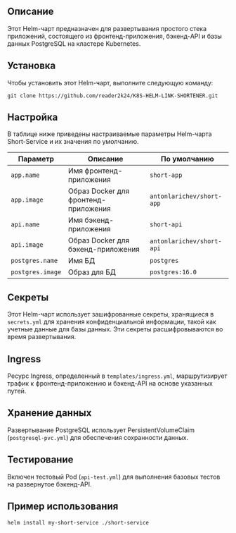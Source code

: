 <h2>Описание</h2>
<p>Этот Helm-чарт предназначен для развертывания простого стека приложений, состоящего из фронтенд-приложения, бэкенд-API и базы данных PostgreSQL на кластере Kubernetes.</p>

<h2>Установка</h2>

<p>Чтобы установить этот Helm-чарт, выполните следующую команду:</p>

<pre><code>git clone https://github.com/reader2k24/K8S-HELM-LINK-SHORTENER.git</code></pre>

<h2>Настройка</h2>

<p>В таблице ниже приведены настраиваемые параметры Helm-чарта Short-Service и их значения по умолчанию.</p>

<table>
<thead>
<tr>
<th>Параметр</th>
<th>Описание</th>
<th>По умолчанию</th>
</tr>
</thead>
<tbody>
<tr>
<td><code>app.name</code></td>
<td>Имя фронтенд-приложения</td>
<td><code>short-app</code></td>
</tr>
<tr>
<td><code>app.image</code></td>
<td>Образ Docker для фронтенд-приложения</td>
<td><code>antonlarichev/short-app</code></td>
</tr>
<tr>
<td><code>api.name</code></td>
<td>Имя бэкенд-приложения</td>
<td><code>short-api</code></td>
</tr>
<tr>
<td><code>api.image</code></td>
<td>Образ Docker для бэкенд-приложения</td>
<td><code>antonlarichev/short-api</code></td>
</tr>
<tr>
<td><code>postgres.name</code></td>
<td>Имя БД</td>
<td><code>postgres</code></td>
</tr>
<tr>
<td><code>postgres.image</code></td>
<td>Образ для БД</td>
<td><code>postgres:16.0</code></td>
</tr>
</tbody>
</table>

<h2>Секреты</h2>

<p>Этот Helm-чарт использует зашифрованные секреты, хранящиеся в <code>secrets.yml</code> для хранения конфиденциальной информации, такой как учетные данные для базы данных. Эти секреты расшифровываются во время развертывания.</p>

<h2>Ingress</h2>

<p>Ресурс Ingress, определенный в <code>templates/ingress.yml</code>, маршрутизирует трафик к фронтенд-приложению и бэкенд-API на основе указанных путей.</p>

<h2>Хранение данных</h2>

<p>Развертывание PostgreSQL использует PersistentVolumeClaim (<code>postgresql-pvc.yml</code>) для обеспечения сохранности данных.</p>

<h2>Тестирование</h2>

<p>Включен тестовый Pod (<code>api-test.yml</code>) для выполнения базовых тестов на развернутое бэкенд-API.</p>

<h2>Пример использования</h2>

<pre><code>helm install my-short-service ./short-service</code></pre>
